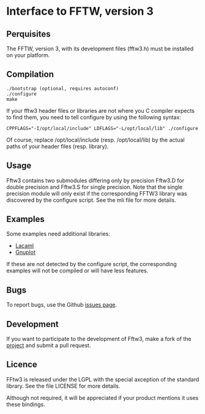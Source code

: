 Interface to FFTW, version 3
============================

Perquisites
-----------

The FFTW, version 3, with its development files (fftw3.h) must be
installed on your platform.


Compilation
-----------

    ./bootstrap (optional, requires autoconf)
    ./configure
    make

If your fftw3 header files or libraries are not where you C compiler
expects to find them, you need to tell configure by using the
following syntax:

    CPPFLAGS="-I/opt/local/include" LDFLAGS="-L/opt/local/lib" ./configure

Of course, replace /opt/local/include (resp. /opt/local/lib) by the
actual paths of your header files (resp. library).


Usage
-----

Fftw3 contains two submodules differing only by precision Fftw3.D for
double precision and Fftw3.S for single precision.  Note that the
single precision module will only exist if the corresponding FFTW3
library was discovered by the configure script.  See the mli file for
more details.


Examples
--------

Some examples need additional libraries:
- [Lacaml](http://ocaml.info/home/ocaml_sources.html#toc15)
- [Gnuplot](http://sourceforge.net/projects/ocaml-gnuplot)

If these are not detected by the configure script, the corresponding
examples will not be compiled or will have less features.


Bugs
----

To report bugs, use the Github
[issues page](https://github.com/Chris00/fftw-ocaml/issues).


Development
-----------

If you want to participate to the development of Fftw3, make a
fork of the [project](https://github.com/Chris00/fftw-ocaml) and
submit a pull request.


Licence
-------

FFtw3 is released under the LGPL with the special axception of the
standard library.  See the file LICENSE for more details.

Although not required, it will be appreciated if your product mentions
it uses these bindings.
